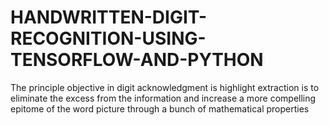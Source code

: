 # HANDWRITTEN-DIGIT-RECOGNITION-USING-TENSORFLOW-AND-PYTHON
The principle objective in digit acknowledgment is highlight extraction is to eliminate the excess from the  information and increase a more compelling epitome of the word picture through a bunch of mathematical properties
